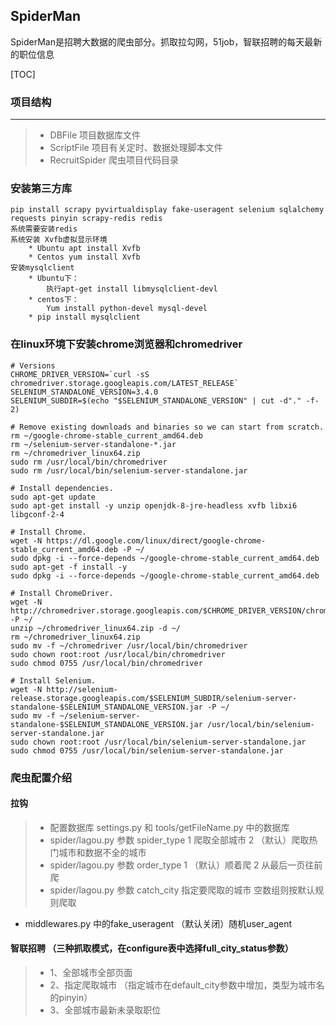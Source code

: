 ## SpiderMan
SpiderMan是招聘大数据的爬虫部分。抓取拉勾网，51job，智联招聘的每天最新的职位信息

[TOC]

### 项目结构
-------------------------------------------------
>* DBFile   			项目数据库文件
>* ScriptFile  		项目有关定时、数据处理脚本文件
>* RecruitSpider 	爬虫项目代码目录

### 安装第三方库
	pip install scrapy pyvirtualdisplay fake-useragent selenium sqlalchemy requests pinyin scrapy-redis redis
	系统需要安装redis
	系统安装 Xvfb虚拟显示环境
		* Ubuntu apt install Xvfb
		* Centos yum install Xvfb
	安装mysqlclient
		* Ubuntu下： 
			执行apt-get install libmysqlclient-devl
		* centos下： 
			Yum install python-devel mysql-devel 
		* pip install mysqlclient
	
### 在linux环境下安装chrome浏览器和chromedriver
```
# Versions
CHROME_DRIVER_VERSION=`curl -sS chromedriver.storage.googleapis.com/LATEST_RELEASE`
SELENIUM_STANDALONE_VERSION=3.4.0
SELENIUM_SUBDIR=$(echo "$SELENIUM_STANDALONE_VERSION" | cut -d"." -f-2)

# Remove existing downloads and binaries so we can start from scratch.
rm ~/google-chrome-stable_current_amd64.deb
rm ~/selenium-server-standalone-*.jar
rm ~/chromedriver_linux64.zip
sudo rm /usr/local/bin/chromedriver
sudo rm /usr/local/bin/selenium-server-standalone.jar

# Install dependencies.
sudo apt-get update
sudo apt-get install -y unzip openjdk-8-jre-headless xvfb libxi6 libgconf-2-4

# Install Chrome.
wget -N https://dl.google.com/linux/direct/google-chrome-stable_current_amd64.deb -P ~/
sudo dpkg -i --force-depends ~/google-chrome-stable_current_amd64.deb
sudo apt-get -f install -y
sudo dpkg -i --force-depends ~/google-chrome-stable_current_amd64.deb

# Install ChromeDriver.
wget -N http://chromedriver.storage.googleapis.com/$CHROME_DRIVER_VERSION/chromedriver_linux64.zip -P ~/
unzip ~/chromedriver_linux64.zip -d ~/
rm ~/chromedriver_linux64.zip
sudo mv -f ~/chromedriver /usr/local/bin/chromedriver
sudo chown root:root /usr/local/bin/chromedriver
sudo chmod 0755 /usr/local/bin/chromedriver

# Install Selenium.
wget -N http://selenium-release.storage.googleapis.com/$SELENIUM_SUBDIR/selenium-server-standalone-$SELENIUM_STANDALONE_VERSION.jar -P ~/
sudo mv -f ~/selenium-server-standalone-$SELENIUM_STANDALONE_VERSION.jar /usr/local/bin/selenium-server-standalone.jar
sudo chown root:root /usr/local/bin/selenium-server-standalone.jar
sudo chmod 0755 /usr/local/bin/selenium-server-standalone.jar
```

### 爬虫配置介绍
#### 拉钩
>* 配置数据库 settings.py 和 tools/getFileName.py 中的数据库
>* spider/lagou.py 参数 spider_type  1 爬取全部城市 2 （默认）爬取热门城市和数据不全的城市
>* spider/lagou.py 参数 order_type  1 （默认）顺着爬 2 从最后一页往前爬
>* spider/lagou.py 参数 catch_city 指定要爬取的城市 空数组则按默认规则爬取
* middlewares.py 中的fake_useragent （默认关闭）随机user_agent

#### 智联招聘 （三种抓取模式，在configure表中选择full_city_status参数）
>* 1、全部城市全部页面
>* 2、指定爬取城市 （指定城市在default_city参数中增加，类型为城市名的pinyin）
>* 3、全部城市最新未录取职位


